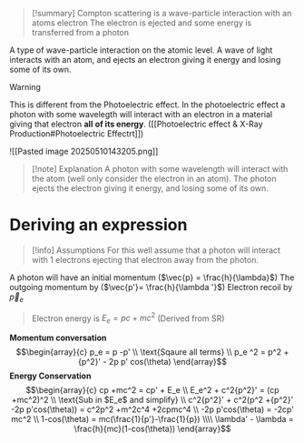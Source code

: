 
>[!summary] 
Compton scattering is a wave-particle interaction with an atoms electron
The electron is ejected and some energy is transferred from a photon 

A type of wave-particle interaction on the atomic level. A wave of light interacts with an atom, and ejects an electron giving it energy and losing some of its own.

>[!warning]
This is different from the Photoelectric effect. In the photoelectric effect a photon with some wavelegth will interact with an electron in a material giving that electron **all** **of its energy**. ([[Photoelectric effect & X-Ray Production#Photoelectric Effectrt]])

![[Pasted image 20250510143205.png]]
>[!note] Explanation
A photon with some wavelength will interact with the atom (well only consider the electron in an atom). 
The photon ejects the electron giving it energy, and losing some of its own.

# Deriving an expression
>[!info] Assumptions
For this well assume that a photon will interact with 1 electrons ejecting that electron away from the photon.
>
A photon will have an initial momentum ($\vec{p} = \frac{h}{\lambda}$) 
The outgoing momentum by ($\vec{p'}= \frac{h}{\lambda '}$) 
Electron recoil by $\vec{p}_e$
> Electron energy is $E_e = pc +mc^2$ (Derived from SR)


**Momentum conversation** 
$$\begin{array}{c} 
p_e = p -p' \\ 
\text{Sqaure all terms} \\ 
p_e ^2 = p^2 + {p^2}' - 2p p' cos(\theta)
\end{array}$$
**Energy Conservation**  
$$\begin{array}{c} 
cp +mc^2 = cp' + E_e \\ 
E_e^2 + c^2{p^2}' = (cp +mc^2)^2 \\ 
\text{Sub in $E_e$ and simplify} \\ 
c^2{p^2}' + c^2(p^2 +{p^2}' -2p p'cos(\theta)) = c^2p^2 +m^2c^4 +2cpmc^4 \\ 
-2p p'cos(\theta) = -2cp' mc^2 \\ 
1-cos(\theta) = mc(\frac{1}{p'}-\frac{1}{p}) \\\\
\lambda' - \lambda = \frac{h}{mc}(1-cos(\theta))
\end{array}$$


